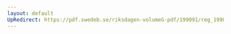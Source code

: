 ```yaml
---
layout: default
UpRedirect: https://pdf.swedeb.se/riksdagen-volumeG-pdf/199091/reg_199091_FiU/reg_199091_FiU_0019.pdf
---
```

